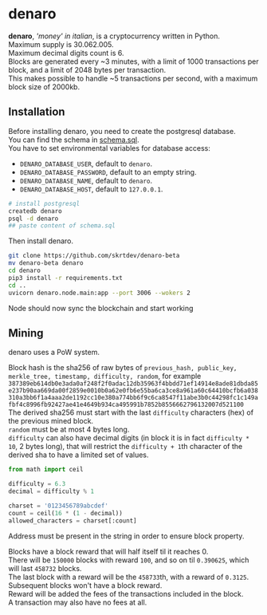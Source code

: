 # denaro

**denaro**, _'money' in italian_, is a cryptocurrency written in Python.  
Maximum supply is 30.062.005.  
Maximum decimal digits count is 6.  
Blocks are generated every ~3 minutes, with a limit of 1000 transactions per block, and a limit of 2048 bytes per transaction.  
This makes possible to handle ~5 transactions per second, with a maximum block size of 2000kb.  

## Installation

Before installing denaro, you need to create the postgresql database.  
You can find the schema in [schema.sql](schema.sql).  
You have to set environmental variables for database access:
- `DENARO_DATABASE_USER`, default to `denaro`.  
- `DENARO_DATABASE_PASSWORD`, default to an empty string.  
- `DENARO_DATABASE_NAME`, default to `denaro`.  
- `DENARO_DATABASE_HOST`, default to `127.0.0.1`.  


```bash
# install postgresql
createdb denaro
psql -d denaro
## paste content of schema.sql
```

Then install denaro.  

```bash
git clone https://github.com/skrtdev/denaro-beta
mv denaro-beta denaro
cd denaro
pip3 install -r requirements.txt
cd ..
uvicorn denaro.node.main:app --port 3006 --wokers 2
```

Node should now sync the blockchain and start working


## Mining

denaro uses a PoW system.  

Block hash is the sha256 of raw bytes of `previous_hash, public_key, merkle_tree, timestamp, difficulty, random`, for example `387389eb614db0e3ada0af248f2f0adac12db35963f4bbdd71ef14914e8ade81dbda85e237b90aa669da00f2859e0010b0a62e0fb6e55ba6ca3ce8a961a60c64410bcfb6a038310a3bb6f1a4aaa2de1192cc10e380a774bb6f9c6ca8547f11abe3b0c44298fc1c149afbf4c8996fb92427ae41e4649b934ca495991b7852b8556662796132007d521100`  
The derived sha256 must start with the last `difficulty` characters (hex) of the previous mined block.  
`random` must be at most 4 bytes long.  
`difficulty` can also have decimal digits (in block it is in fact `difficulty * 10`, 2 bytes long), that will restrict the `difficulty + 1`th character of the derived sha to have a limited set of values.  
```python
from math import ceil

difficulty = 6.3
decimal = difficulty % 1

charset = '0123456789abcdef'
count = ceil(16 * (1 - decimal))
allowed_characters = charset[:count]
```

Address must be present in the string in order to ensure block property.  

Blocks have a block reward that will half itself til it reaches 0.  
There will be `150000` blocks with reward `100`, and so on til `0.390625`, which will last `458732` blocks.   
The last block with a reward will be the `458733`th, with a reward of `0.3125`.  
Subsequent blocks won't have a block reward.  
Reward will be added the fees of the transactions included in the block.  
A transaction may also have no fees at all.  